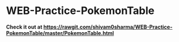 # WEB-Practice-PokemonTable

<strong> Check it out at https://rawgit.com/shivam0sharma/WEB-Practice-PokemonTable/master/PokemonTable.html </strong>
<br>
<br>
